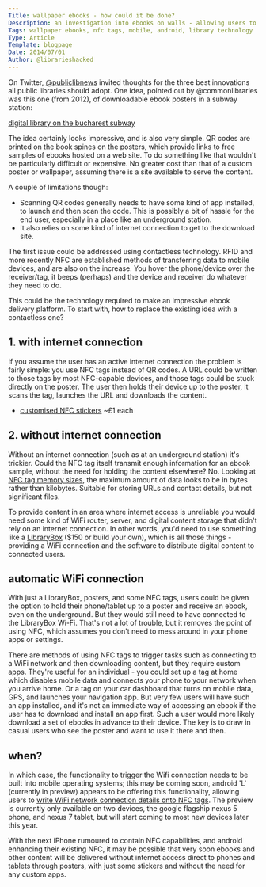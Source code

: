 ```yaml
---
Title: wallpaper ebooks - how could it be done?
Description: an investigation into ebooks on walls - allowing users to access ebooks by holding their phone to wallpaper or posters.
Tags: wallpaper ebooks, nfc tags, mobile, android, library technology
Type: Article
Template: blogpage
Date: 2014/07/01
Author: @librarieshacked
---
```


On Twitter, [@publiclibnews](https://twitter.com/publiclibnews/status/476433830124199937) invited thoughts for the three best innovations all public libraries should adopt.  One idea, pointed out by @commonlibraries was this one (from 2012), of downloadable ebook posters in a subway station:

[digital library on the bucharest subway](http://www.paulkater.com/2012/10/stunning-idea-digital-library-on-the-bucharest-subway-station/)

The idea certainly looks impressive, and is also very simple.  QR codes are printed on the book spines on the posters, which provide links to free samples of ebooks hosted on a web site.  To do something like that wouldn't be particularly difficult or expensive.  No greater cost than that of a custom poster or wallpaper, assuming there is a site available to serve the content.

A couple of limitations though:

- Scanning QR codes generally needs to have some kind of app installed, to launch and then scan the code.  This is possibly a bit of hassle for the end user, especially in a place like an underground station.
- It also relies on some kind of internet connection to get to the download site.

The first issue could be addressed using contactless technology.  RFID and more recently NFC are established methods of transferring data to mobile devices, and are also on the increase. You hover the phone/device over the receiver/tag, it beeps (perhaps) and the device and receiver do whatever they need to do.

This could be the technology required to make an impressive ebook delivery platform.  To start with, how to replace the existing idea with a contactless one?

## 1. with internet connection

If you assume the user has an active internet connection the problem is fairly simple:  you use NFC tags instead of QR codes.  A URL could be written to those tags by most NFC-capable devices, and those tags could be stuck directly on the poster.  The user then holds their device up to the poster, it scans the tag, launches the URL and downloads the content.

- [customised NFC stickers](http://rapidnfc.com/item/131/custom_print_nfc_stickers_44_x_55mm_rectangle_ntag203_express) ~£1 each

## 2. without internet connection

Without an internet connection (such as at an underground station) it's trickier.  Could the NFC tag itself transmit enough information for an ebook sample, without the need for holding the content elsewhere?  No.  Looking at [NFC tag memory sizes](http://rapidnfc.com/which_nfc_chip), the maximum amount of data looks to be in bytes rather than kilobytes.  Suitable for storing URLs and contact details, but not significant files.

To provide content in an area where internet access is unreliable you would need some kind of WiFi router, server, and digital content storage that didn't rely on an internet connection.  In other words, you'd need to use something like a [LibraryBox](http://jasongriffey.net/librarybox/) ($150 or build your own), which is all those things - providing a WiFi connection and the software to distribute digital content to connected users.

## automatic WiFi connection
With just a LibraryBox, posters, and some NFC tags, users could be given the option to hold their phone/tablet up to a poster and receive an ebook, even on the underground.  But they would still need to have connected to the LibraryBox Wi-Fi.  That's not a lot of trouble, but it removes the point of using NFC, which assumes you don't need to mess around in your phone apps or settings. 

There are methods of using NFC tags to trigger tasks such as connecting to a WiFi network and then downloading content, but they require custom apps.  They're useful for an individual - you could set up a tag at home which disables mobile data and connects your phone to your network when you arrive home.  Or a tag on your car dashboard that turns on mobile data, GPS, and launches your navigation app.  But very few users will have such an app installed, and it's not an immediate way of accessing an ebook if the user has to download and install an app first.  Such a user would more likely download a set of ebooks in advance to their device.  The key is to  draw in casual users who see the poster and want to use it there and then.

## when?

In which case, the functionality to trigger the Wifi connection needs to be built into mobile operating systems; this may be coming soon, android 'L' (currently in preview) appears to be offering this functionality, allowing users to [write WiFi network connection details onto NFC tags](http://www.androidpolice.com/2014/06/27/android-l-feature-spotlight-write-wi-fi-passwords-to-nfc-tags-directly-from-android/).  The preview is currently only available on two devices, the google flagship nexus 5 phone, and nexus 7 tablet, but will start coming to most new devices later this year.

With the next iPhone rumoured to contain NFC capabilities, and android enhancing their existing NFC, it may be possible that very soon ebooks and other content will be delivered without internet access direct to phones and tablets through posters, with just some stickers and without the need for any custom apps.